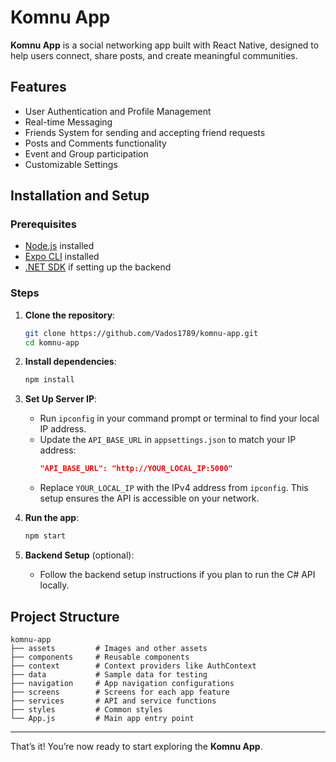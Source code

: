 
# Komnu App

**Komnu App** is a social networking app built with React Native, designed to help users connect, share posts, and create meaningful communities.

## Features

- User Authentication and Profile Management
- Real-time Messaging
- Friends System for sending and accepting friend requests
- Posts and Comments functionality
- Event and Group participation
- Customizable Settings

## Installation and Setup

### Prerequisites

- [Node.js](https://nodejs.org/) installed
- [Expo CLI](https://expo.dev/) installed
- [.NET SDK](https://dotnet.microsoft.com/download) if setting up the backend

### Steps

1. **Clone the repository**:
   ```bash
   git clone https://github.com/Vados1789/komnu-app.git
   cd komnu-app
   ```

2. **Install dependencies**:
   ```bash
   npm install
   ```
   
3. **Set Up Server IP**:
   - Run `ipconfig` in your command prompt or terminal to find your local IP address.
   - Update the `API_BASE_URL` in `appsettings.json` to match your IP address:
     ```json
     "API_BASE_URL": "http://YOUR_LOCAL_IP:5000"
     ```
   - Replace `YOUR_LOCAL_IP` with the IPv4 address from `ipconfig`. This setup ensures the API is accessible on your network.
   

4. **Run the app**:
   ```bash
   npm start
   ```

   

4. **Backend Setup** (optional):
   - Follow the backend setup instructions if you plan to run the C# API locally.

## Project Structure

```
komnu-app
├── assets         # Images and other assets
├── components     # Reusable components
├── context        # Context providers like AuthContext
├── data           # Sample data for testing
├── navigation     # App navigation configurations
├── screens        # Screens for each app feature
├── services       # API and service functions
├── styles         # Common styles
└── App.js         # Main app entry point
```

---

That’s it! You’re now ready to start exploring the **Komnu App**.
